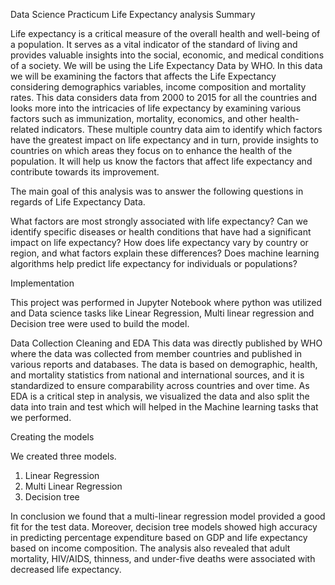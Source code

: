 Data Science Practicum
Life Expectancy analysis Summary 

Life expectancy is a critical measure of the overall health and well-being of a population. It serves as a vital indicator of the standard of living and provides valuable insights into the social, economic, and medical conditions of a society. We will be using the Life Expectancy Data by WHO. In this data we will be examining the factors that affects the Life Expectancy considering demographics variables, income composition and mortality rates. This data considers data from 2000 to 2015 for all the countries and looks more into the intricacies of life expectancy by examining various factors such as immunization, mortality, economics, and other health-related indicators. These multiple country data aim to identify which factors have the greatest impact on life expectancy and in turn, provide insights to countries on which areas they focus on to enhance the health of the population. It will help us know the factors that affect life expectancy and contribute towards its improvement.  

The main goal of this analysis was to answer the following questions in regards of Life Expectancy Data. 

What factors are most strongly associated with life expectancy?
Can we identify specific diseases or health conditions that have had a significant impact on life expectancy? 
How does life expectancy vary by country or region, and what factors explain these differences? 
Does machine learning algorithms help predict life expectancy for individuals or populations? 

Implementation 

This project was performed in Jupyter Notebook where python was utilized and Data science tasks like Linear Regression, Multi linear regression and Decision tree were used to build the model.

Data Collection Cleaning and EDA 
This data was directly published by WHO where the data was collected from member countries and published in various reports and databases. The data is based on demographic, health, and mortality statistics from national and international sources, and it is standardized to ensure comparability across countries and over time. As EDA is a critical step in analysis, we visualized the data and also split the data into train and test which will helped in the Machine learning tasks that we performed. 
 
Creating the models 

We created three models. 

1.	Linear Regression
2.	Multi Linear Regression
3.	Decision tree 

In conclusion we found that a multi-linear regression model provided a good fit for the test data. Moreover, decision tree models showed high accuracy in predicting percentage expenditure based on GDP and life expectancy based on income composition. The analysis also revealed that adult mortality, HIV/AIDS, thinness, and under-five deaths were associated with decreased life expectancy.

